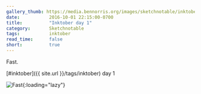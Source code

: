 ```yaml
---
gallery_thumb: https://media.bennorris.org/images/sketchnotable/inktober-2016/inktober-day-01.jpg
date:           2016-10-01 22:15:00-0700
title:          "Inktober day 1"
category:       Sketchnotable
tags:           inktober
read_time:      false
short:          true
---
```

Fast.

[#inktober]({{ site.url }}/tags/inktober) day 1

![Fast](https://media.bennorris.org/images/sketchnotable/inktober-2016/inktober-day-01.jpg){:loading="lazy"}
